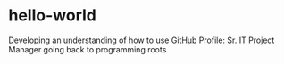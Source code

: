 # hello-world
Developing an understanding of how to use GitHub
Profile: Sr. IT Project Manager going back to programming roots
